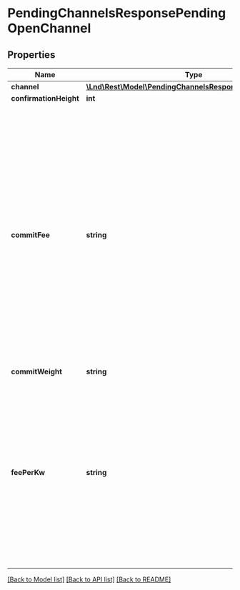 # PendingChannelsResponsePendingOpenChannel

## Properties
Name | Type | Description | Notes
------------ | ------------- | ------------- | -------------
**channel** | [**\Lnd\Rest\Model\PendingChannelsResponsePendingChannel**](PendingChannelsResponsePendingChannel.md) |  | [optional] 
**confirmationHeight** | **int** |  | [optional] 
**commitFee** | **string** | * The amount calculated to be paid in fees for the current set of commitment transactions. The fee amount is persisted with the channel in order to allow the fee amount to be removed and recalculated with each channel state update, including updates that happen after a system restart. | [optional] 
**commitWeight** | **string** |  | [optional] 
**feePerKw** | **string** | * The required number of satoshis per kilo-weight that the requester will pay at all times, for both the funding transaction and commitment transaction. This value can later be updated once the channel is open. | [optional] 

[[Back to Model list]](../README.md#documentation-for-models) [[Back to API list]](../README.md#documentation-for-api-endpoints) [[Back to README]](../README.md)


